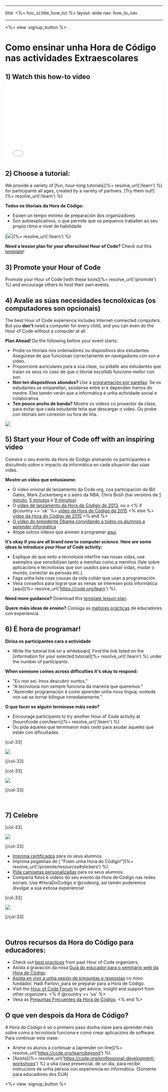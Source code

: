 * * *

title: <%= hoc_s(:title_how_to) %> layout: wide nav: how_to_nav

* * *

<%= view :signup_button %>

# Como ensinar unha Hora de Código nas actividades Extraescolares

## 1) Watch this how-to video <iframe width="500" height="255" src="//www.youtube.com/embed/SrnvvWDm73k" frameborder="0" allowfullscreen></iframe>
## 2) Choose a tutorial:

We provide a variety of [fun, hour-long tutorials](%= resolve_url('/learn') %) for participants all ages, created by a variety of partners. [Try them out!](%= resolve_url('/learn') %)

**Todos os titoriais da Hora de Código:**

  * Esixen un tempo mínimo de preparación dos organizadores
  * Son autoexplicativos, o que permite que os pequenos traballen ao seu propio ritmo e nivel de habilidade

[![](/images/fit-700/tutorials.png)](%= resolve_url('/learn') %)

**Need a lesson plan for your afterschool Hour of Code?** Check out this [template](/files/AfterschoolEducatorLessonPlanOutline.docx)!

## 3) Promote your Hour of Code

Promote your Hour of Code [with these tools](%= resolve_url('/promote') %) and encourage others to host their own events.

## 4) Avalíe as súas necesidades tecnolóxicas (os computadores son opcionais)

The best Hour of Code experience includes Internet-connected computers. But you **don’t** need a computer for every child, and you can even do the Hour of Code without a computer at all.

**Plan Ahead!** Do the following before your event starts:

  * Probe os titoriais nos ordenadores ou dispositivos dos estudantes. Asegúrese de que funcionan correctamente en navegadores con son e vídeo.
  * Proporcione auriculares para a súa clase, ou pídalle aos estudantes que traian os seus no caso de que o titorial escollido funcione mellor con son.
  * **Non ten dispositivos abondos?** Use a [programación por parellas](https://www.youtube.com/watch?v=vgkahOzFH2Q). Se os estudantes se emparellan, axúdanse entre si e dependen menos do mestre. Eles tamén verán que a informática é unha actividade social e colaborativa.
  * **Ten pouco ancho de banda?** Mostre os vídeos co proxector da clase, para evitar que cada estudante teña que descargar o vídeo. Ou probe con titoriais sen conexión ou fora de liña.

![](/images/fit-350/group_ipad.jpg)

## 5) Start your Hour of Code off with an inspiring video

Comece o seu evento da Hora de Código animando os participantes e discutindo sobre o impacto da informática en cada situación das súas vidas.

**Mostre un vídeo que entusiasme:**

  * O vídeo orixinal de lanzamento da Code.org, coa participación de Bill Gates, Mark Zuckerberg e o astro da NBA, Chris Bosh (hai versións de [1 minuto](https://www.youtube.com/watch?v=qYZF6oIZtfc), [5 minutos](https://www.youtube.com/watch?v=nKIu9yen5nc) e [9 minutos](https://www.youtube.com/watch?v=dU1xS07N-FA))
  * O [vídeo de lanzamento da Hora de Código de 2013](https://www.youtube.com/watch?v=FC5FbmsH4fw), ou o <% if @country == 'uk' %> [vídeo da Hora de Código de 2015](https://www.youtube.com/watch?v=7L97YMYqLHc) <% else %> [vídeo da Hora do Código de 2015](https://www.youtube.com/watch?v=7L97YMYqLHc) <% end %>
  * [O vídeo do presidente Obama convidando a todos os alumnos a aprender informática](https://www.youtube.com/watch?v=6XvmhE1J9PY)
  * Atope outros vídeos que animen a programar [aquí](https://www.youtube.com/playlist?list=PLzdnOPI1iJNfpD8i4Sx7U0y2MccnrNZuP).

**It’s okay if you are all brand new to computer science. Here are some ideas to introduce your Hour of Code activity:**

  * Explique de que xeito a tecnoloxía interfire nas nosas vidas, use exemplos que sensibilizen tanto a meniñas como a meniños (fale sobre aplicacións e tecnoloxías que son usados para salvar vidas, mudar o mundo, conectar as persoas etc.).
  * Faga unha lista coas cousas da vida cotián que usan a programación.
  * Vexa consellos para lograr que as nenas se interesen pola informática [aquí](%= resolve_url('https://code.org/learn') %).

**Need more guidance?** Download this [template lesson plan](/files/AfterschoolEducatorLessonPlanOutline.docx).

**Quere máis ideas de ensino?** Consiga as [mellores prácticas](http://www.slideshare.net/TeachCode/hour-of-code-best-practices-for-successful-educators-51273466) de educadores con experiencia.

## 6) É hora de programar!

**Dirixa os participantes cara a actividade**

  * Write the tutorial link on a whiteboard. Find the link listed on the [information for your selected tutorial](%= resolve_url('/learn') %) under the number of participants.

**When someone comes across difficulties it's okay to respond:**

  * "Eu non sei. Imos descubrir xuntos."
  * "A tecnoloxía non sempre funciona da maneira que queremos."
  * "Aprender programación é como aprender unha nova língua; vostede non vai se tornar bilingue inmediatamente."

**O que facer se alguén terminase máis cedo?**

  * Encourage participants to try another Hour of Code activity at [hourofcode.com/learn](%= resolve_url('/learn') %)
  * Ou pida áqueles que terminaron máis cedo para axudar áqueles que están con dificultades.

[col-33]

![](/images/fit-250/highschoolgirls.jpeg)

[/col-33]

[col-33]

![](/images/fit-300/group_ar.jpg)

[/col-33]

<p style="clear:both">
  &nbsp;
</p>

## 7) Celebre

[col-33]

![](/images/fit-300/boy-certificate.jpg)

[/col-33]

  * [Imprima certificados](<%= resolve_url('https://code.org/certificates') %>) para os seus alumnos.
  * Imprima pegatinas de [ "Fixen unha Hora do Código!"](%= resolve_url('/promote/resources#stickers') %).
  * [Pida camisetas personalizadas](http://blog.code.org/post/132608499493/hour-of-code-shirts-and-more) para os seus alumnos.
  * Comparta fotos e vídeos do seu evento da Hora de Código nas redes sociais. Use #HoraDoCodigo e @codeorg, así tamén poderemos divulgar a súa exitosa experiencia!

[col-33]

![](/images/fit-260/highlight-certificates.jpg)

[/col-33]

<p style="clear:both">
  &nbsp;
</p>

## Outros recursos da Hora do Código para educadores:

  * Check out [best practices](http://www.slideshare.net/TeachCode/hour-of-code-best-practices-for-successful-educators-51273466) from past Hour of Code organizers. 
  * Asista á gravación da nosa [Guía do educador para o seminario web da Hora de Código](https://youtu.be/EJeMeSW2-Mw).
  * [Asista en vivo a unha sesión de preguntas e respostas](http://www.eventbrite.com/e/ask-your-final-questions-and-prepare-for-the-2015-hour-of-code-with-codeorg-founder-hadi-partovi-tickets-17987437911) co noso fundador, Hadi Partovi, para se preparar para a Hora de Código.
  * Visit the [Hour of Code Forum](http://forum.code.org/c/plc/hour-of-code) to get advice, insight and support from other organizers. <% if @country == 'us' %>
  * Vexa as [Preguntas Frecuentes da Hora de Código](https://support.code.org/hc/en-us/categories/200147083-Hour-of-Code). <% end %>

## O que ven despois da Hora de Código?

A Hora do Código é só o primeiro paso dunha viaxe para aprender máis sobre como a tecnoloxía funciona e como crear aplicacións de software. Para continuar esta viaxe:

  * Anime os alunos a continuar a [aprender on-line](%= resolve_url('https://code.org/learn/beyond') %).
  * [Asista](%= resolve_url('https://code.org/professional-development-workshops') %) a uha clase presencial, de un día, para recibir instrucións de unha persoa con experiencia en informática. (Sómente para educadores dos EUA)

<%= view :signup_button %>